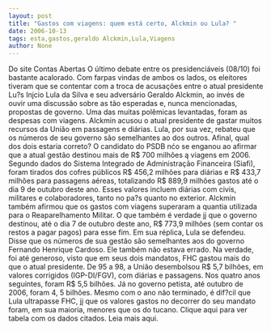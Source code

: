 ```yaml
---
layout: post
title: "Gastos com viagens: quem está certo, Alckmin ou Lula? "
date: 2006-10-13
tags: esta,gastos,geraldo Alckmin,Lula,Viagens
author: None
---
```

Do site Contas Abertas
O último debate entre os presidenciáveis (08/10) foi bastante acalorado. Com farpas vindas de ambos os lados, os eleitores tiveram que se contentar com a troca de acusações entre o atual presidente Lu?s In&#303;cio Lula da Silva e seu adversário Geraldo Alckmin, ao invés de ouvir uma discussão sobre as tão esperadas e, nunca mencionadas, propostas de governo.
Uma das muitas polêmicas levantadas, foram as despesas com viagens. Alckmin acusou o atual presidente de gastar muitos recursos da União em passagens e diárias. Lula, por sua vez, rebateu que os números de seu governo são semelhantes ao dos outros. Afinal, qual dos dois estaria correto? 
O candidato do PSDB n&#263;o se enganou ao afirmar que a atual gestão destinou mais de R$ 700 milhões &#261; viagens em 2006. Segundo dados do Sistema Integrado de Administração Financeira (Siafi), foram tirados dos cofres públicos R$ 456,2 milhões para diárias e R$ 433,7 milhões para passagens aéreas, totalizando R$ 889,9 milhões gastos até o dia 9 de outubro deste ano. Esses valores incluem diárias com civis, militares e colaboradores, tanto no pa?s quanto no exterior. 
Alckmin também afirmou que os gastos com viagens superaram a quantia utilizada para o Reaparelhamento Militar. O que também é verdade j&#303; que o governo destinou, até o dia 7 de outubro deste ano, R$ 773,9 milhões (sem contar os restos a pagar pagos) para esse fim. 
Em sua réplica, Lula se defendeu. Disse que os números de sua gestão são semelhantes aos do governo Fernando Henrique Cardoso. Ele também não estava errado. Na verdade, foi até generoso, visto que em seus dois mandatos, FHC gastou mais do que o atual presidente. 
De 95 a 98, a União desembolsou R$ 5,7 bilhões, em valores corrigidos (IGP-DI/FGV), com diárias e passagens. Nos quatro anos seguintes, foram R$ 5,5 bilhões. Já no governo petista, até outubro de 2006, foram 4, 5 bilhões. Mesmo com o ano não terminado, é dif?cil que Lula ultrapasse FHC, j&#303; que os valores gastos no decorrer do seu mandato foram, em sua maioria, menores que os do tucano. Clique aqui para ver tabela com os dados citados. 
Leia mais aqui. 